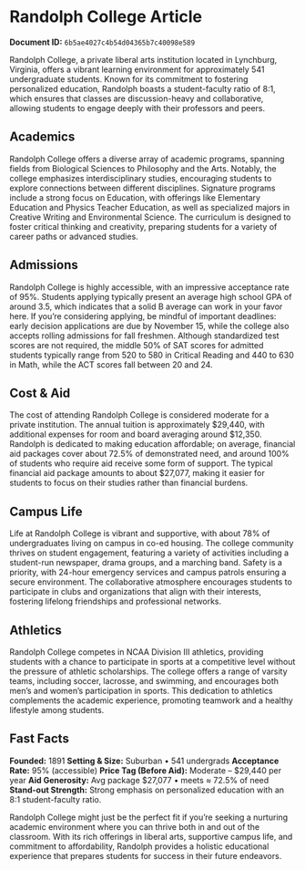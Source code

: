 # Randolph College Article

**Document ID:** `6b5ae4027c4b54d04365b7c40098e589`

Randolph College, a private liberal arts institution located in Lynchburg, Virginia, offers a vibrant learning environment for approximately 541 undergraduate students. Known for its commitment to fostering personalized education, Randolph boasts a student-faculty ratio of 8:1, which ensures that classes are discussion-heavy and collaborative, allowing students to engage deeply with their professors and peers.

## Academics
Randolph College offers a diverse array of academic programs, spanning fields from Biological Sciences to Philosophy and the Arts. Notably, the college emphasizes interdisciplinary studies, encouraging students to explore connections between different disciplines. Signature programs include a strong focus on Education, with offerings like Elementary Education and Physics Teacher Education, as well as specialized majors in Creative Writing and Environmental Science. The curriculum is designed to foster critical thinking and creativity, preparing students for a variety of career paths or advanced studies.

## Admissions
Randolph College is highly accessible, with an impressive acceptance rate of 95%. Students applying typically present an average high school GPA of around 3.5, which indicates that a solid B average can work in your favor here. If you’re considering applying, be mindful of important deadlines: early decision applications are due by November 15, while the college also accepts rolling admissions for fall freshmen. Although standardized test scores are not required, the middle 50% of SAT scores for admitted students typically range from 520 to 580 in Critical Reading and 440 to 630 in Math, while the ACT scores fall between 20 and 24.

## Cost & Aid
The cost of attending Randolph College is considered moderate for a private institution. The annual tuition is approximately $29,440, with additional expenses for room and board averaging around $12,350. Randolph is dedicated to making education affordable; on average, financial aid packages cover about 72.5% of demonstrated need, and around 100% of students who require aid receive some form of support. The typical financial aid package amounts to about $27,077, making it easier for students to focus on their studies rather than financial burdens.

## Campus Life
Life at Randolph College is vibrant and supportive, with about 78% of undergraduates living on campus in co-ed housing. The college community thrives on student engagement, featuring a variety of activities including a student-run newspaper, drama groups, and a marching band. Safety is a priority, with 24-hour emergency services and campus patrols ensuring a secure environment. The collaborative atmosphere encourages students to participate in clubs and organizations that align with their interests, fostering lifelong friendships and professional networks.

## Athletics
Randolph College competes in NCAA Division III athletics, providing students with a chance to participate in sports at a competitive level without the pressure of athletic scholarships. The college offers a range of varsity teams, including soccer, lacrosse, and swimming, and encourages both men’s and women’s participation in sports. This dedication to athletics complements the academic experience, promoting teamwork and a healthy lifestyle among students.

## Fast Facts
**Founded:** 1891
**Setting & Size:** Suburban • 541 undergrads
**Acceptance Rate:** 95% (accessible)
**Price Tag (Before Aid):** Moderate – $29,440 per year
**Aid Generosity:** Avg package $27,077 • meets ≈ 72.5% of need
**Stand-out Strength:** Strong emphasis on personalized education with an 8:1 student-faculty ratio.

Randolph College might just be the perfect fit if you’re seeking a nurturing academic environment where you can thrive both in and out of the classroom. With its rich offerings in liberal arts, supportive campus life, and commitment to affordability, Randolph provides a holistic educational experience that prepares students for success in their future endeavors.
